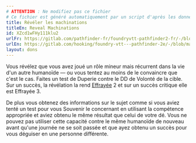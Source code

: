 ```yaml
---
# ATTENTION : Ne modifiez pas ce fichier
# Ce fichier est généré automatiquement par un script d'après les données du module Foundry VTT officiel et de sa traduction
title: Révéler les machinations
titleEn: Reveal Machinations
id: XZcd1wFHy111klu2
urlFr: https://gitlab.com/pathfinder-fr/foundryvtt-pathfinder2-fr/-/blob/master/data/feats/XZcd1wFHy111klu2.htm
urlEn: https://gitlab.com/hooking/foundry-vtt---pathfinder-2e/-/blob/master/packs/data/feats.db/reveal-machinations.json
layout: dons
---
```

Vous révélez que vous avez joué un rôle mineur mais récurrent dans la vie d'un autre humanoïde — ou vous tentez au moins de le convaincre que c'est le cas. Faites un test de Duperie contre le DD de Volonté de la cible. Sur un succès, la révélation la rend [Effrayée](../conditions/effrayé.html) 2 et sur un succès critique elle est Effrayée 3.

De plus vous obtenez des informations sur le sujet comme si vous aviez tenté un test pour vous Souvenir le concernant en utilisant la compétence appropriée et aviez obtenu le même résultat que celui de votre dé. Vous ne pouvez pas utiliser cette capacité contre le même humanoïde de nouveau avant qu'une journée ne se soit passée et que ayez obtenu un succès pour vous déguiser en une personne différente.
